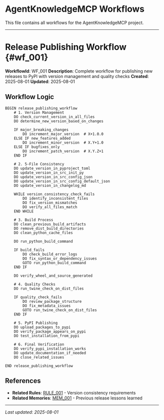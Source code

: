 # AgentKnowledgeMCP Workflows

This file contains all workflows for the AgentKnowledgeMCP project.

---

# Release Publishing Workflow {#wf_001}

**WorkflowId**: WF_001
**Description**: Complete workflow for publishing new releases to PyPI with version management and quality checks
**Created**: 2025-08-01
**Updated**: 2025-08-01

## Workflow Logic
```
BEGIN release_publishing_workflow
    # 1. Version Management
    DO check_current_version_in_all_files
    DO determine_new_version_based_on_changes
    
    IF major_breaking_changes
        DO increment_major_version  # X+1.0.0
    ELSE IF new_features_added
        DO increment_minor_version  # X.Y+1.0
    ELSE IF bugfixes_only
        DO increment_patch_version  # X.Y.Z+1
    END IF
    
    # 2. 5-File Consistency
    DO update_version_in_pyproject_toml
    DO update_version_in_src_init_py
    DO update_version_in_src_config_json
    DO update_version_in_src_config_default_json
    DO update_version_in_changelog_md
    
    WHILE version_consistency_check_fails
        DO identify_inconsistent_files
        DO fix_version_mismatches
        DO verify_all_files_match
    END WHILE
    
    # 3. Build Process
    DO clean_previous_build_artifacts
    DO remove_dist_build_directories
    DO clean_python_cache_files
    
    DO run_python_build_command
    
    IF build_fails
        DO check_build_error_logs
        DO fix_syntax_or_dependency_issues
        GOTO run_python_build_command
    END IF
    
    DO verify_wheel_and_source_generated
    
    # 4. Quality Checks
    DO run_twine_check_on_dist_files
    
    IF quality_check_fails
        DO review_package_structure
        DO fix_metadata_issues
        GOTO run_twine_check_on_dist_files
    END IF
    
    # 5. PyPI Publishing
    DO upload_packages_to_pypi
    DO verify_package_appears_on_pypi
    DO test_installation_from_pypi
    
    # 6. Final Verification
    DO verify_pypi_installation_works
    DO update_documentation_if_needed
    DO close_related_issues
    
END release_publishing_workflow
```

## References
- **Related Rules**: [RULE_001](rules.md#rule_001) - Version consistency requirements
- **Related Memories**: [MEM_001](memories.md#mem_001) - Previous release lessons learned

---
*Last updated: 2025-08-01*
